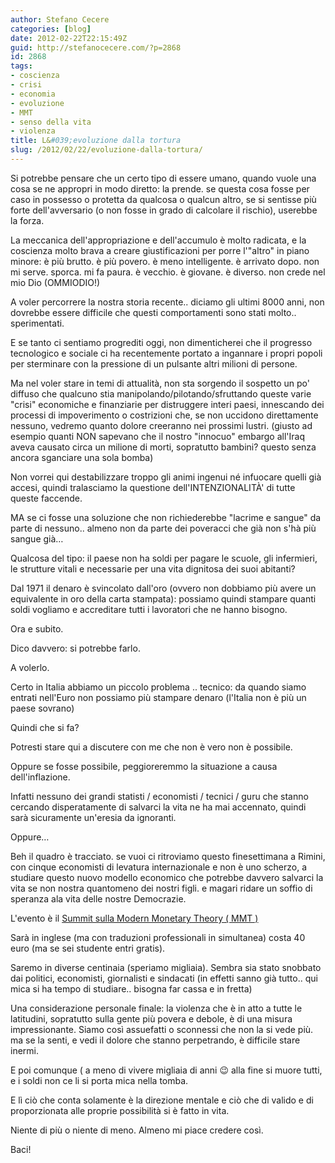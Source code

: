 ```yaml
---
author: Stefano Cecere
categories: [blog]
date: 2012-02-22T22:15:49Z
guid: http://stefanocecere.com/?p=2868
id: 2868
tags:
- coscienza
- crisi
- economia
- evoluzione
- MMT
- senso della vita
- violenza
title: L&#039;evoluzione dalla tortura
slug: /2012/02/22/evoluzione-dalla-tortura/
---
```


Si potrebbe pensare che un certo tipo di essere umano, quando vuole una cosa se ne appropri in modo diretto: la prende. se questa cosa fosse per caso in possesso o protetta da qualcosa o qualcun altro, se si sentisse più forte dell'avversario (o non fosse in grado di calcolare il rischio), userebbe la forza.

La meccanica dell'appropriazione e dell'accumulo è molto radicata, e la coscienza molto brava a creare giustificazioni per porre l'"altro" in piano minore: è più brutto. è più povero. è meno intelligente. è arrivato dopo. non mi serve. sporca. mi fa paura. è vecchio. è giovane. è diverso. non crede nel mio Dio (OMMIODIO!)

A voler percorrere la nostra storia recente.. diciamo gli ultimi 8000 anni, non dovrebbe essere difficile che questi comportamenti sono stati molto.. sperimentati.

E se tanto ci sentiamo progrediti oggi, non dimenticherei che il progresso tecnologico e sociale ci ha recentemente portato a ingannare i propri popoli per sterminare con la pressione di un pulsante altri milioni di persone.

Ma nel voler stare in temi di attualità, non sta sorgendo il sospetto un po' diffuso che qualcuno stia manipolando/pilotando/sfruttando queste varie "crisi" economiche e finanziarie per distruggere interi paesi, innescando dei processi di impoverimento o costrizioni che, se non uccidono direttamente nessuno, vedremo quanto dolore creeranno nei prossimi lustri. (giusto ad esempio quanti NON sapevano che il nostro "innocuo" embargo all'Iraq aveva causato circa un milione di morti, sopratutto bambini? questo senza ancora sganciare una sola bomba)

Non vorrei qui destabilizzare troppo gli animi ingenui né infuocare quelli già accesi, quindi tralasciamo la questione dell'INTENZIONALITÀ' di tutte queste faccende.

MA se ci fosse una soluzione che non richiederebbe "lacrime e sangue" da parte di nessuno.. almeno non da parte dei poveracci che già non s'hà più sangue già…

Qualcosa del tipo: il paese non ha soldi per pagare le scuole, gli infermieri, le strutture vitali e necessarie per una vita dignitosa dei suoi abitanti?
  
Dal 1971 il denaro è svincolato dall'oro (ovvero non dobbiamo più avere un equivalente in oro della carta stampata): possiamo quindi stampare quanti soldi vogliamo e accreditare tutti i lavoratori che ne hanno bisogno.

Ora e subito.

Dico davvero: si potrebbe farlo.

A volerlo.

Certo in Italia abbiamo un piccolo problema .. tecnico: da quando siamo entrati nell'Euro non possiamo più stampare denaro (l'Italia non è più un paese sovrano)

Quindi che si fa?

Potresti stare qui a discutere con me che non è vero non è possibile.

Oppure se fosse possibile, peggioreremmo la situazione a causa dell'inflazione.

Infatti nessuno dei grandi statisti / economisti / tecnici / guru che stanno cercando disperatamente di salvarci la vita ne ha mai accennato, quindi sarà sicuramente un'eresia da ignoranti.

Oppure…

Beh il quadro è tracciato. se vuoi ci ritroviamo questo finesettimana a Rimini, con cinque economisti di levatura internazionale e non è uno scherzo, a studiare questo nuovo modello economico che potrebbe davvero salvarci la vita se non nostra quantomeno dei nostri figli. e magari ridare un soffio di speranza ala vita delle nostre Democrazie.

L'evento è il [Summit sulla Modern Monetary Theory ( MMT )](http://democraziammt.info/)

Sarà in inglese (ma con traduzioni professionali in simultanea) costa 40 euro (ma se sei studente entri gratis).
  
Saremo in diverse centinaia (speriamo migliaia). Sembra sia stato snobbato dai politici, economisti, giornalisti e sindacati (in effetti sanno già tutto.. qui mica si ha tempo di studiare.. bisogna far cassa e in fretta)

Una considerazione personale finale: la violenza che è in atto a tutte le latitudini, sopratutto sulla gente più povera e debole, è di una misura impressionante. Siamo così assuefatti o sconnessi che non la si vede più. ma se la senti, e vedi il dolore che stanno perpetrando, è difficile stare inermi.

E poi comunque ( a meno di vivere migliaia di anni 😉 alla fine si muore tutti, e i soldi non ce li si porta mica nella tomba.
  
E lì ciò che conta solamente è la direzione mentale e ciò che di valido e di proporzionata alle proprie possibilità si è fatto in vita.

Niente di più o niente di meno. Almeno mi piace credere così.

Baci!